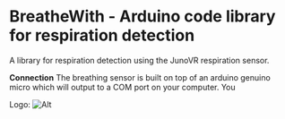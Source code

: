 # BreatheWith - Arduino code library for respiration detection
A library for respiration detection using the JunoVR respiration sensor. 

**Connection**
The breathing sensor is built on top of an arduino genuino micro which will output to a COM port on your computer. You

Logo: ![Alt](https://cloudup.com/ceuqaz99VTi "Title")
